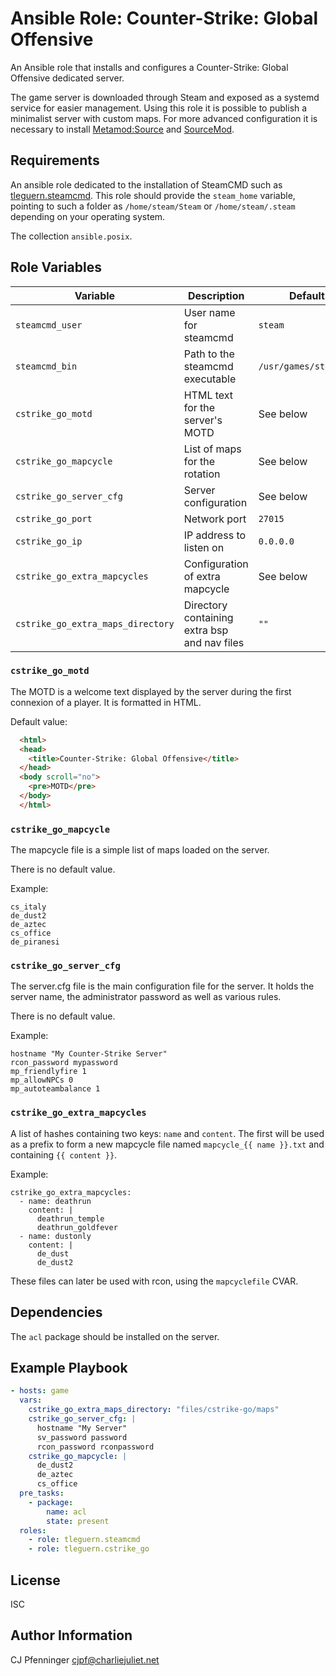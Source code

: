 # Ansible Role: Counter-Strike: Global Offensive

An Ansible role that installs and configures a Counter-Strike: Global Offensive dedicated server.

The game server is downloaded through Steam and exposed as a systemd service for easier management.
Using this role it is possible to publish a minimalist server with custom maps.
For more advanced configuration it is necessary to install [Metamod:Source](https://github.com/tleguern/ansible-role-metamod-source) and [SourceMod](https://github.com/tleguern/ansible-role-sourcemod).

## Requirements

An ansible role dedicated to the installation of SteamCMD such as [tleguern.steamcmd](https://github.com/tleguern/ansible-steamcmd).
This role should provide the `steam_home` variable, pointing to such a folder as `/home/steam/Steam` or `/home/steam/.steam` depending on your operating system.

The collection `ansible.posix`.

## Role Variables

| Variable | Description | Default |
|----------|-------------|---------|
| `steamcmd_user` | User name for steamcmd | `steam` |
| `steamcmd_bin` | Path to the steamcmd executable | `/usr/games/steamcmd` |
| `cstrike_go_motd` | HTML text for the server's MOTD | See below |
| `cstrike_go_mapcycle` | List of maps for the rotation | See below |
| `cstrike_go_server_cfg` | Server configuration | See below |
| `cstrike_go_port` | Network port | `27015` |
| `cstrike_go_ip` | IP address to listen on | `0.0.0.0` |
| `cstrike_go_extra_mapcycles` | Configuration of extra mapcycle | See below |
| `cstrike_go_extra_maps_directory` | Directory containing extra bsp and nav files | `""` |

### `cstrike_go_motd`

The MOTD is a welcome text displayed by the server during the first connexion of a player.
It is formatted in HTML.

Default value:

```html
  <html>
  <head>
    <title>Counter-Strike: Global Offensive</title>
  </head>
  <body scroll="no">
    <pre>MOTD</pre>
  </body>
  </html>
```

### `cstrike_go_mapcycle`

The mapcycle file is a simple list of maps loaded on the server.

There is no default value.

Example:

```
cs_italy
de_dust2
de_aztec
cs_office
de_piranesi
```

### `cstrike_go_server_cfg`

The server.cfg file is the main configuration file for the server.
It holds the server name, the administrator password as well as various rules.

There is no default value.

Example:

```
hostname "My Counter-Strike Server"
rcon_password mypassword
mp_friendlyfire 1
mp_allowNPCs 0
mp_autoteambalance 1
```

### `cstrike_go_extra_mapcycles`

A list of hashes containing two keys: `name` and `content`.
The first will be used as a prefix to form a new mapcycle file named `mapcycle_{{ name }}.txt` and containing `{{ content }}`.

Example:

```
cstrike_go_extra_mapcycles:
  - name: deathrun
    content: |
      deathrun_temple
      deathrun_goldfever
  - name: dustonly
    content: |
      de_dust
      de_dust2
```

These files can later be used with rcon, using the `mapcyclefile` CVAR.

## Dependencies

The `acl` package should be installed on the server.

## Example Playbook

```yaml
- hosts: game
  vars:
    cstrike_go_extra_maps_directory: "files/cstrike-go/maps"
    cstrike_go_server_cfg: |
      hostname "My Server"
      sv_password password
      rcon_password rconpassword
    cstrike_go_mapcycle: |
      de_dust2
      de_aztec
      cs_office
  pre_tasks:
    - package:
        name: acl
        state: present
  roles:
    - role: tleguern.steamcmd
    - role: tleguern.cstrike_go
```

## License

ISC

## Author Information

CJ Pfenninger <cjpf@charliejuliet.net>

